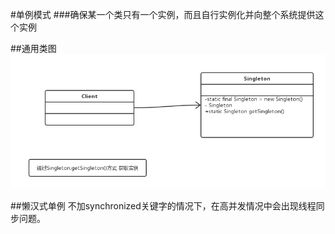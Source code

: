 #单例模式
###确保某一个类只有一个实例，而且自行实例化并向整个系统提供这个实例

##通用类图
![avatar](Singleton%20Pattern.png)

##懒汉式单例 不加synchronized关键字的情况下，在高并发情况中会出现线程同步问题。
